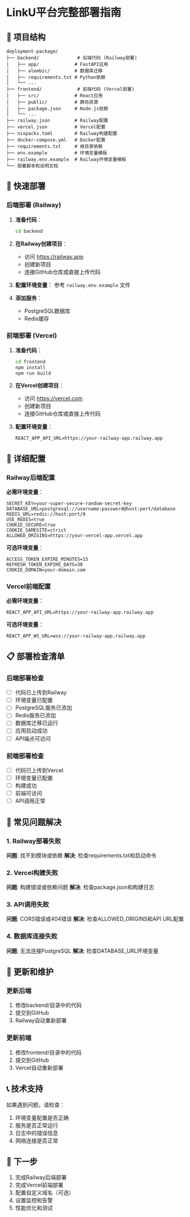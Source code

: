 # LinkU平台完整部署指南

## 📁 项目结构

```
deployment-package/
├── backend/              # 后端代码 (Railway部署)
│   ├── app/             # FastAPI应用
│   ├── alembic/         # 数据库迁移
│   ├── requirements.txt # Python依赖
│   └── ...
├── frontend/             # 前端代码 (Vercel部署)
│   ├── src/             # React应用
│   ├── public/          # 静态资源
│   ├── package.json     # Node.js依赖
│   └── ...
├── railway.json         # Railway配置
├── vercel.json          # Vercel配置
├── nixpacks.toml        # Railway构建配置
├── docker-compose.yml   # Docker配置
├── requirements.txt     # 根目录依赖
├── env.example          # 环境变量模板
├── railway.env.example  # Railway环境变量模板
└── 部署脚本和说明文档
```

## 🚀 快速部署

### 后端部署 (Railway)

1. **准备代码**：
   ```bash
   cd backend
   ```

2. **在Railway创建项目**：
   - 访问 https://railway.app
   - 创建新项目
   - 连接GitHub仓库或直接上传代码

3. **配置环境变量**：
   参考 `railway.env.example` 文件

4. **添加服务**：
   - PostgreSQL数据库
   - Redis缓存

### 前端部署 (Vercel)

1. **准备代码**：
   ```bash
   cd frontend
   npm install
   npm run build
   ```

2. **在Vercel创建项目**：
   - 访问 https://vercel.com
   - 创建新项目
   - 连接GitHub仓库或直接上传代码

3. **配置环境变量**：
   ```env
   REACT_APP_API_URL=https://your-railway-app.railway.app
   ```

## 🔧 详细配置

### Railway后端配置

**必需环境变量**：
```env
SECRET_KEY=your-super-secure-random-secret-key
DATABASE_URL=postgresql://username:password@host:port/database
REDIS_URL=redis://host:port/0
USE_REDIS=true
COOKIE_SECURE=true
COOKIE_SAMESITE=strict
ALLOWED_ORIGINS=https://your-vercel-app.vercel.app
```

**可选环境变量**：
```env
ACCESS_TOKEN_EXPIRE_MINUTES=15
REFRESH_TOKEN_EXPIRE_DAYS=30
COOKIE_DOMAIN=your-domain.com
```

### Vercel前端配置

**必需环境变量**：
```env
REACT_APP_API_URL=https://your-railway-app.railway.app
```

**可选环境变量**：
```env
REACT_APP_WS_URL=wss://your-railway-app.railway.app
```

## 📋 部署检查清单

### 后端部署检查
- [ ] 代码已上传到Railway
- [ ] 环境变量已配置
- [ ] PostgreSQL服务已添加
- [ ] Redis服务已添加
- [ ] 数据库迁移已运行
- [ ] 应用启动成功
- [ ] API端点可访问

### 前端部署检查
- [ ] 代码已上传到Vercel
- [ ] 环境变量已配置
- [ ] 构建成功
- [ ] 前端可访问
- [ ] API调用正常

## 🚨 常见问题解决

### 1. Railway部署失败
**问题**: 找不到模块或依赖
**解决**: 检查requirements.txt和启动命令

### 2. Vercel构建失败
**问题**: 构建错误或依赖问题
**解决**: 检查package.json和构建日志

### 3. API调用失败
**问题**: CORS错误或404错误
**解决**: 检查ALLOWED_ORIGINS和API URL配置

### 4. 数据库连接失败
**问题**: 无法连接PostgreSQL
**解决**: 检查DATABASE_URL环境变量

## 🔄 更新和维护

### 更新后端
1. 修改backend/目录中的代码
2. 提交到GitHub
3. Railway自动重新部署

### 更新前端
1. 修改frontend/目录中的代码
2. 提交到GitHub
3. Vercel自动重新部署

## 📞 技术支持

如果遇到问题，请检查：
1. 环境变量配置是否正确
2. 服务是否正常运行
3. 日志中的错误信息
4. 网络连接是否正常

## 🎯 下一步

1. 完成Railway后端部署
2. 完成Vercel前端部署
3. 配置自定义域名（可选）
4. 设置监控和告警
5. 性能优化和测试
